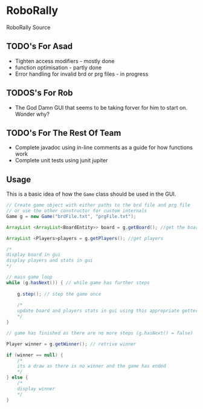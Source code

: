 # RoboRally
RoboRally Source
## TODO's For Asad
 - Tighten access modifiers - mostly done  
 - function optimisation - partly done  
 - Error handling for invalid brd or prg files - in progress 
 
 ## TODOS's For Rob
 - The God Damn GUI that seems to be taking forver for him to start on. Wonder why? 

## TODO's For The Rest Of Team
 - Complete javadoc using in-line comments as a guide for how functions work 
 - Complete unit tests using junit jupiter 

## Usage 
This is a basic idea of how the ```Game``` class should be used in the GUI.
```java
// Create game object with either paths to the brd file and prg file
// or use the other constructor for custom internals
Game g = new Game("brdFile.txt", "prgFile.txt");

ArrayList <ArrayList<BoardEntity>> board = g.getBoard(); //get the board

ArrayList <Players>players = g.getPlayers(); //get players

/*
display board in gui
display players and stats in gui
*/

// main game loop
while (g.hasNext()) { // while game has further steps
    
    g.step(); // step the game once
    
    /*
    update board and players stats in gui using this appropriate getters
    */
}

// game has finished as there are no more steps (g.hasNext() = false)

Player winner = g.getWinner(); // retrive winner

if (winner == null) {
    /*
    its a draw as there is no winner and the game has ended
    */
} else {
    /*
    display winner
    */
}
```
  

		
